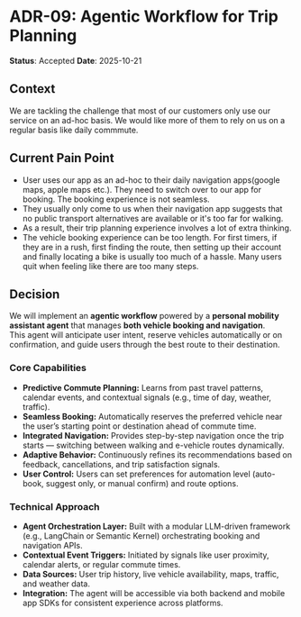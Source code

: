 # ADR-09: Agentic Workflow for Trip Planning
**Status**: Accepted
**Date**: 2025-10-21

## Context
We are tackling the challenge that most of our customers only use our service on an ad-hoc basis. We would like more of them to rely on us on a regular basis like daily commmute. 

## Current Pain Point
- User uses our app as an ad-hoc to their daily navigation apps(google maps, apple maps etc.). They need to switch over to our app for booking. The booking experience is not seamless.
- They usually only come to us when their navigation app suggests that no public transport alternatives are available or it's too far for walking.
- As a result, their trip planning experience involves a lot of extra thinking.
- The vehicle booking experience can be too length. For first timers, if they are in a rush, first finding the route, then setting up their account and finally locating a bike is usually too much of a hassle. Many users quit when feeling like there are too many steps.

## Decision
We will implement an **agentic workflow** powered by a **personal mobility assistant agent** that manages **both vehicle booking and navigation**.  
This agent will anticipate user intent, reserve vehicles automatically or on confirmation, and guide users through the best route to their destination.

### Core Capabilities
- **Predictive Commute Planning:** Learns from past travel patterns, calendar events, and contextual signals (e.g., time of day, weather, traffic).  
- **Seamless Booking:** Automatically reserves the preferred vehicle near the user’s starting point or destination ahead of commute time.  
- **Integrated Navigation:** Provides step-by-step navigation once the trip starts — switching between walking and e-vehicle routes dynamically.  
- **Adaptive Behavior:** Continuously refines its recommendations based on feedback, cancellations, and trip satisfaction signals.  
- **User Control:** Users can set preferences for automation level (auto-book, suggest only, or manual confirm) and route options.  

### Technical Approach
- **Agent Orchestration Layer:** Built with a modular LLM-driven framework (e.g., LangChain or Semantic Kernel) orchestrating booking and navigation APIs.  
- **Contextual Event Triggers:** Initiated by signals like user proximity, calendar alerts, or regular commute times.  
- **Data Sources:** User trip history, live vehicle availability, maps, traffic, and weather data.  
- **Integration:** The agent will be accessible via both backend and mobile app SDKs for consistent experience across platforms.



